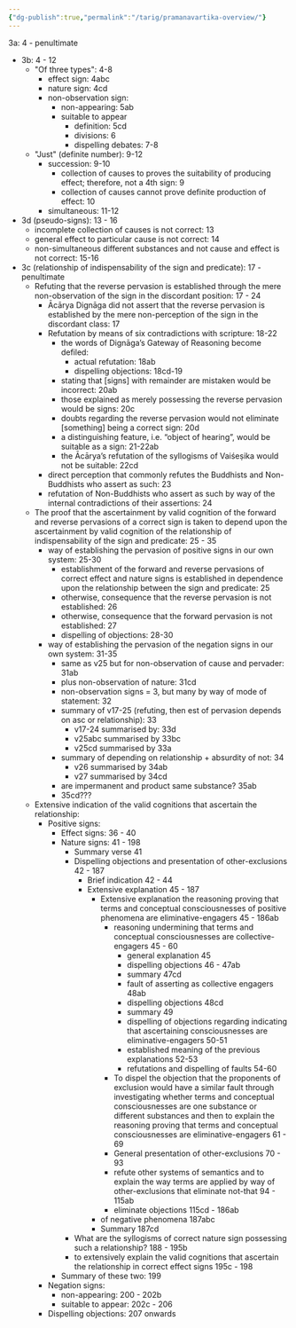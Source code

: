 ```yaml
---
{"dg-publish":true,"permalink":"/tarig/pramanavartika-overview/"}
---
```


3a: 4 - penultimate
- 3b: 4 - 12
	- "Of three types": 4-8
		- effect sign: 4abc
		- nature sign: 4cd
		- non-observation sign:
			- non-appearing: 5ab
			- suitable to appear
				- definition: 5cd
				- divisions: 6
				- dispelling debates: 7-8
	- "Just" (definite number): 9-12
		- succession: 9-10
			- collection of causes to proves the suitability of producing effect; therefore, not a 4th sign: 9
			- collection of causes cannot prove definite production of effect: 10
		- simultaneous: 11-12
- 3d (pseudo-signs): 13 - 16
	- incomplete collection of causes is not correct: 13
	- general effect to particular cause is not correct: 14
	- non-simultaneous different substances and not cause and effect is not correct: 15-16
- 3c (relationship of indispensability of the sign and predicate): 17 - penultimate
	- Refuting that the reverse pervasion is established through the mere non-observation of the sign in the discordant position: 17 - 24
		- Ācārya Dignāga did not assert that the reverse pervasion is established by the mere non-perception of the sign in the discordant class: 17
		- Refutation by means of six contradictions with scripture: 18-22
			- the words of Dignāga’s Gateway of Reasoning become defiled:
				- actual refutation: 18ab
				- dispelling objections: 18cd-19
			- stating that [signs] with remainder are mistaken would be incorrect: 20ab
			- those explained as merely possessing the reverse pervasion would be signs: 20c
			- doubts regarding the reverse pervasion would not eliminate [something] being a correct sign: 20d
			- a distinguishing feature, i.e. “object of hearing”, would be suitable as a sign: 21-22ab
			- the Ācārya’s refutation of the syllogisms of Vaiśeṣika would not be suitable: 22cd
		- direct perception that commonly refutes the Buddhists and Non-Buddhists who assert as such: 23
		- refutation of Non-Buddhists who assert as such by way of the internal contradictions of their assertions: 24
	- The proof that the ascertainment by valid cognition of the forward and reverse pervasions of a correct sign is taken to depend upon the ascertainment by valid cognition of the relationship of indispensability of the sign and predicate: 25 - 35
		- way of establishing the pervasion of positive signs in our own system: 25-30
			- establishment of the forward and reverse pervasions of correct effect and nature signs is established in dependence upon the relationship between the sign and predicate: 25
			- otherwise, consequence that the reverse pervasion is not established: 26
			- otherwise, consequence that the forward pervasion is not established: 27
			- dispelling of objections: 28-30
		- way of establishing the pervasion of the negation signs in our own system: 31-35
			- same as v25 but for non-observation of cause and pervader: 31ab
			- plus non-observation of nature: 31cd
			- non-observation signs = 3, but many by way of mode of statement: 32
			- summary of v17-25 (refuting, then est of pervasion depends on asc or relationship): 33
				- v17-24 summarised by: 33d
				- v25abc summarised by 33bc
				- v25cd summarised by 33a
			- summary of depending on relationship + absurdity of not: 34
				- v26 summarised by 34ab
				- v27 summarised by 34cd
			- are impermanent and product same substance? 35ab
			- 35cd???
	- Extensive indication of the valid cognitions that ascertain the relationship:
		- Positive signs:
			- Effect signs: 36 - 40
			- Nature signs: 41 - 198
				- Summary verse 41
				- Dispelling objections and presentation of other-exclusions 42 - 187
					- Brief indication 42 - 44
					- Extensive explanation 45 - 187
						- Extensive explanation the reasoning proving that terms and conceptual consciousnesses of positive phenomena are eliminative-engagers 45 - 186ab
							- reasoning undermining that terms and conceptual consciousnesses are collective-engagers 45 - 60
								- general explanation 45
								- dispelling objections 46 - 47ab
								- summary 47cd
								- fault of asserting as collective engagers 48ab
								- dispelling objections 48cd
								- summary 49
								- dispelling of objections regarding indicating that ascertaining consciousnesses are eliminative-engagers 50-51
								- established meaning of the previous explanations 52-53
								- refutations and dispelling of faults 54-60
							- To dispel the objection that the proponents of exclusion would have a similar fault through investigating whether terms and conceptual consciousnesses are one substance or different substances and then to explain the reasoning proving that terms and conceptual consciousnesses are eliminative-engagers 61 - 69
							- General presentation of other-exclusions 70 - 93
							- refute other systems of semantics and to explain the way terms are applied by way of other-exclusions that eliminate not-that 94 - 115ab
							- eliminate objections 115cd - 186ab
						- of negative phenomena 187abc
						- Summary 187cd
				- What are the syllogisms of correct nature sign possessing such a relationship? 188 - 195b
				- to extensively explain the valid cognitions that ascertain the relationship in correct effect signs 195c - 198
			- Summary of these two: 199
		- Negation signs:
			- non-appearing: 200 - 202b
			- suitable to appear: 202c - 206
		- Dispelling objections: 207 onwards